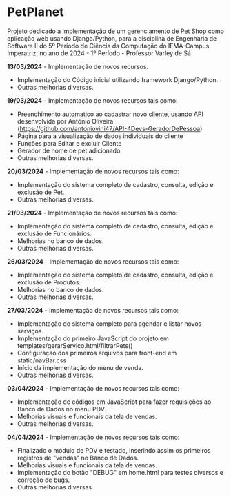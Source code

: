 # PetPlanet
Projeto dedicado a implementação de um gerenciamento de Pet Shop como aplicação web usando Django/Python, para a disciplina de Engenharia de Software II do 5º Período de Ciência da Computação do IFMA-Campus Imperatriz, no ano de 2024 - 1º Período - Professor Varley de Sá

**13/03/2024** - Implementação de novos recursos.
 - Implementação do Código inicial utilizando framework Django/Python.
 - Outras melhorias diversas.
    
**19/03/2024** - Implementação de novos recursos tais como:
 - Preenchimento automatico ao cadastrar novo cliente, usando API desenvolvida por Antônio Oliveira (https://github.com/antoniovini47/API-4Devs-GeradorDePessoa)
 - Página para a visualização de dados individuais do cliente
 - Funções para Editar e excluir Cliente
 - Gerador de nome de pet adicionado
 - Outras melhorias diversas.

**20/03/2024** - Implementação de novos recursos tais como:
 - Implementação do sistema completo de cadastro, consulta, edição e exclusão de Pet.
 - Outras melhorias diversas.

**21/03/2024** - Implementação de novos recursos tais como:
 - Implementação do sistema completo de cadastro, consulta, edição e exclusão de Funcionários.
 - Melhorias no banco de dados.
 - Outras melhorias diversas.
 
**26/03/2024** - Implementação de novos recursos tais como:
 - Implementação do sistema completo de cadastro, consulta, edição e exclusão de Produtos.
 - Melhorias no banco de dados.
 - Outras melhorias diversas.

**27/03/2024** - Implementação de novos recursos tais como:
 - Implementação do sistema completo para agendar e listar novos serviços.
 - Implementação do primeiro JavaScript do projeto em templates/gerarServico.html/filtrarPets()
 - Configuração dos primeiros arquivos para front-end em static/navBar.css
 - Início da implementação do menu de venda.
 - Outras melhorias diversas.

**03/04/2024** - Implementação de novos recursos tais como:
 - Implementação de códigos em JavaScript para fazer requisições ao Banco de Dados no menu PDV.
 - Melhorias visuais e funcionais da tela de vendas.
 - Outras melhorias diversas.

**04/04/2024** - Implementação de novos recursos tais como:
 - Finalizado o módulo de PDV e testado, inserindo assim os primeiros registros de "vendas" no Banco de Dados.
 - Melhorias visuais e funcionais da tela de vendas.
 - Implementação do botão "DEBUG" em home.html para testes diversos e correção de bugs.
 - Outras melhorias diversas.
